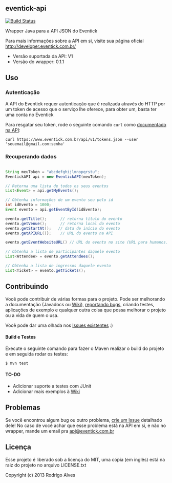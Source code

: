 ## eventick-api

[![Build Status](https://secure.travis-ci.org/rodrigoalvesvieira/eventick-api.png?branch=master)](http://travis-ci.org/rodrigoalvesvieira/eventick-api)

Wrapper Java para a API JSON do Eventick

Para mais informações sobre a API em si, visite sua página oficial http://developer.eventick.com.br/

* Versão suportada da API: V1
* Versão do wrapper: 0.1.1

## Uso

### Autenticação

A API do Eventick requer autenticação que é realizada através do HTTP por um token de acesso que o serviço lhe oferece, para obter um, basta ter uma conta no Eventick

Para resgatar seu token, rode o seguinte comando `curl` como [documentado na API]:

`curl https://www.eventick.com.br/api/v1/tokens.json --user 'seuemail@gmail.com:senha'`

### Recuperando dados

```java

String meuToken = "abcdefghijlmnopqrstu";
EventickAPI api = new EventickAPI(meuToken);

// Retorna uma lista de todos os seus eventos
List<Event> = api.getMyEvents();

// Obtenha informações de um evento seu pelo id
int idEvento = 1000;
Event evento = api.getEventById(idEvento);

evento.getTitle();      // retorna título do evento
evento.getVenue();      // retorna local do evento
evento.getStartAt();   // data de início do evento
evento.getAPIURL());    // URL do evento na API

evento.getEventWebsiteURL() // URL do evento no site (URL para humanos)

// Obtenha a lista de participantes daquele evento
List<Attendee> = evento.getAttendees();

// Obtenha a lista de ingressos daquele evento
List<Ticket> = evento.getTickets();
```

## Contribuindo

Você pode contribuir de várias formas para o projeto. Pode ser melhorando a documentação (Javadocs ou [Wiki]), [reportando bugs], criando testes, aplicações de exemplo e qualquer outra coisa que possa melhorar o projeto ou a vida de quem o usa.

Você pode dar uma olhada nos [Issues existentes] :)

#### Build e Testes

Execute o seguinte comando para fazer o Maven realizar o build do projeto e em seguida rodar os testes:

`$ mvn test`

#### TO-DO

* Adicionar suporte a testes com JUnit
* Adicionar mais exemplos à [Wiki]

## Problemas

Se você encontrou algum bug ou outro problema, [crie um Issue] detalhado dele!
No caso de você achar que esse problema está na API em si, e não no wrapper, mande um email pra [api@eventick.com.br]

## Licença

Esse projeto é liberado sob a licença do MIT, uma cópia (em inglês) está na raiz do projeto no arquivo LICENSE.txt

Copyright (c) 2013 Rodrigo Alves

[documentado na API]: http://developer.eventick.com.br/docs#autenticao
[crie um Issue]: https://github.com/rodrigoalvesvieira/eventick-api/issues/new
[reportando bugs]: https://github.com/rodrigoalvesvieira/eventick-api/issues/new
[api@eventick.com.br]: mailto:api@eventick.com.br
[Issues existentes]: https://github.com/rodrigoalvesvieira/eventick-api/issues
[Wiki]: https://github.com/rodrigoalvesvieira/eventick-api/wiki